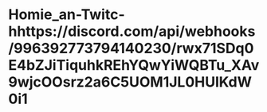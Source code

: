 # Homie_an-Twitc-hhttps://discord.com/api/webhooks/996392773794140230/rwx71SDq0E4bZJiTiquhkREhYQwYiWQBTu_XAv9wjcOOsrz2a6C5UOM1JL0HUlKdW0i1
